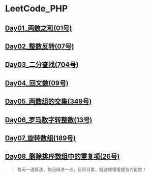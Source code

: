 # LeetCode_PHP

## [Day01_两数之和(01号)](https://github.com/zhangdejian/LeetCode_PHP/tree/master/Day01_twoSum)

## [Day02_整数反转(07号)](https://github.com/zhangdejian/LeetCode_PHP/tree/master/Day02_integerReverse)

## [Day03_二分查找(704号)](https://github.com/zhangdejian/LeetCode_PHP/tree/master/Day03_binarySearch)

## [Day04_回文数(09号)](https://github.com/zhangdejian/LeetCode_PHP/tree/master/Day04_isPalindrome)

## [Day05_两数组的交集(349号)](https://github.com/zhangdejian/LeetCode_PHP/tree/master/Day05_intersection)

## [Day06_罗马数字转整数(13号)](https://github.com/zhangdejian/LeetCode_PHP/tree/master/Day06_romanToInt)

## [Day07_旋转数组(189号)](https://github.com/zhangdejian/LeetCode_PHP/tree/master/Day07_rotate)

## [Day08_删除排序数组中的重复项(26号)](https://github.com/zhangdejian/LeetCode_PHP/tree/master/Day08_removeDuplicates)

>每天一道算法，每日精进一点，日积月累，就这样慢慢成为大佬啦！
